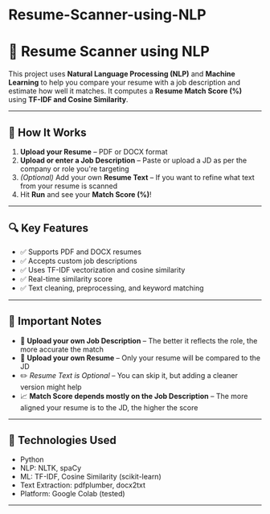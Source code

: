 # Resume-Scanner-using-NLP

# 📄 Resume Scanner using NLP

This project uses **Natural Language Processing (NLP)** and **Machine Learning** to help you compare your resume with a job description and estimate how well it matches. It computes a **Resume Match Score (%)** using **TF-IDF and Cosine Similarity**.

---

## 🚀 How It Works

1. **Upload your Resume** – PDF or DOCX format  
2. **Upload or enter a Job Description** – Paste or upload a JD as per the company or role you're targeting  
3. *(Optional)* Add your own **Resume Text** – If you want to refine what text from your resume is scanned  
4. Hit **Run** and see your **Match Score (%)**!

---

## 🔍 Key Features

- ✅ Supports PDF and DOCX resumes
- ✅ Accepts custom job descriptions
- ✅ Uses TF-IDF vectorization and cosine similarity
- ✅ Real-time similarity score
- ✅ Text cleaning, preprocessing, and keyword matching

---

## 🎯 Important Notes

- 📝 **Upload your own Job Description** – The better it reflects the role, the more accurate the match  
- 📄 **Upload your own Resume** – Only your resume will be compared to the JD  
- ✏️ *Resume Text is Optional* – You can skip it, but adding a cleaner version might help  
- 📈 **Match Score depends mostly on the Job Description** – The more aligned your resume is to the JD, the higher the score

---

## 🧠 Technologies Used

- Python
- NLP: NLTK, spaCy
- ML: TF-IDF, Cosine Similarity (scikit-learn)
- Text Extraction: pdfplumber, docx2txt
- Platform: Google Colab (tested)

---


